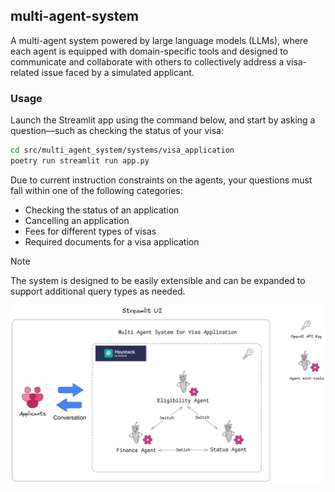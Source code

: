 ## multi-agent-system

A multi-agent system powered by large language models (LLMs), where each agent is equipped with domain-specific tools and designed to communicate and collaborate with others to collectively address a visa-related issue faced by a simulated applicant.

### Usage

Launch the Streamlit app using the command below, and start by asking a question—such as checking the status of your visa:

```bash
cd src/multi_agent_system/systems/visa_application
poetry run streamlit run app.py
```

Due to current instruction constraints on the agents, your questions must fall within one of the following categories:

* Checking the status of an application
* Cancelling an application
* Fees for different types of visas
* Required documents for a visa application

> [!NOTE]
> The system is designed to be easily extensible and can be expanded to support additional query types as needed.

![Visa Application](./multi_agent.png)
